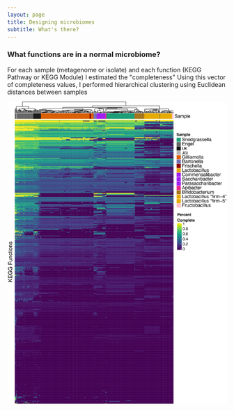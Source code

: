 ```yaml
---
layout: page
title: Designing microbiomes
subtitle: What's there?
---
```



### What functions are in a normal microbiome?
For each sample (metagenome or isolate) and each function (KEGG Pathway or KEGG Module) I estimated the "completeness"
Using this vector of completeness values, I performed hierarchical clustering using Euclidean distances between samples

![Clustered Heatmap](assets/img/composition_heatmap.png)
